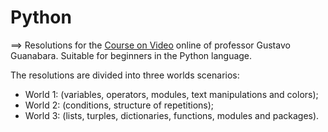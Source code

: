 # Python

==> Resolutions for the [Course on Video](https://www.youtube.com/channel/UCrWvhVmt0Qac3HgsjQK62FQ) online of professor Gustavo Guanabara. Suitable for beginners in the Python language.

The resolutions are divided into three worlds scenarios:
* World 1: (variables, operators, modules, text manipulations and colors);
* World 2: (conditions, structure of repetitions);
* World 3: (lists, turples, dictionaries, functions, modules and packages).
